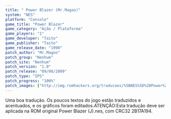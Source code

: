 ```yaml
---
title: " Power Blazer (Mr.Magoo)"
system: "NES"
platform: "Console"
game_title: "Power Blazer"
game_category: "Ação / Plataforma"
game_players: "1"
game_developer: "Taito"
game_publisher: "Taito"
game_release_date: "1990"
patch_author: "Mr.Magoo"
patch_group: "Nenhum"
patch_site: "Nenhum"
patch_version: "1.0"
patch_release: "09/08/2009"
patch_type: "IPS"
patch_progress: "100%"
patch_images: ["http://img.romhackers.org/traducoes/%5BNES%5D%20Power%20Blazer%20-%20Mr.Magoo%20-%201.png","http://img.romhackers.org/traducoes/%5BNES%5D%20Power%20Blazer%20-%20Mr.Magoo%20-%202.png","http://img.romhackers.org/traducoes/%5BNES%5D%20Power%20Blazer%20-%20Mr.Magoo%20-%203.png"]
---
```

Uma boa tradução. Os poucos textos do jogo estão traduzidos e acentuados, e os gráficos foram editados.ATENÇÃO:Esta tradução deve ser aplicada na ROM original Power Blazer (J).nes, com CRC32 2B17A194.
